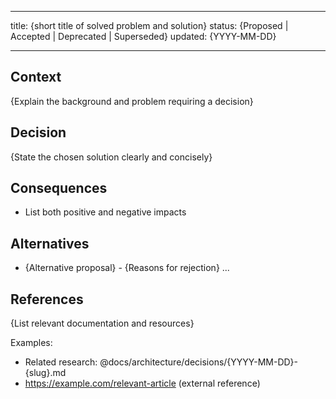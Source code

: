 <!--
LLM Instructions for Creating ADR from This Template:

1. FILE CREATION:
   - Create new file at: `docs/architecture/decisions/{YYYY-MM-DD}-{slug}.md`
   - Format: YYYY-MM-DD = (date +%Y-%m-%d), slug = lowercase-hyphenated-title
   - Example: `docs/architecture/decisions/2024-03-15-database-selection.md`

2. TEMPLATE USAGE:
   - Copy entire template content EXCEPT this instruction block
   - Replace all placeholder values (e.g., {TITLE}, {STATUS}, etc.)
   - Ensure all sections are completed with relevant information

3. CONTENT GUIDELINES:
   - Title: Brief problem statement and solution (e.g., "Use PostgreSQL for Primary Database")
   - Status: Must be one of: Proposed, Accepted, Deprecated, Superseded
   - Context: Explain the background and problem requiring a decision
   - Decision: State the chosen solution clearly and concisely
   - Consequences: List both positive and negative impacts
   - Alternatives: Document other options that were considered
   - References: Use "@" prefix for internal repo links (e.g., @docs/readme.md)

4. LANGUAGE & FORMATTING:
   - Write ALL content in English (including placeholders)
   - Use "@" notation for referencing documents within this repository
   - Use standard URLs for external references
   - Maintain consistent markdown formatting

5. IMPORTANT:
   - Remove this entire instruction comment block from the new file
   - Use present tense for decisions ("We will use..." not "We used...")
   - Ensure all placeholder text is replaced with actual content
-->

---

title: {short title of solved problem and solution}
status: {Proposed | Accepted | Deprecated | Superseded}
updated: {YYYY-MM-DD}

---

## Context

{Explain the background and problem requiring a decision}

## Decision

{State the chosen solution clearly and concisely}

## Consequences

- List both positive and negative impacts

## Alternatives

- {Alternative proposal} - {Reasons for rejection}
  ...

## References

{List relevant documentation and resources}

Examples:

- Related research: @docs/architecture/decisions/{YYYY-MM-DD}-{slug}.md
- https://example.com/relevant-article (external reference)
